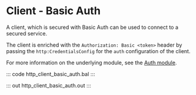 # Client - Basic Auth

A client, which is secured with Basic Auth can be used to connect to
a secured service.

The client is enriched with the `Authorization: Basic <token>` header by
passing the `http:CredentialsConfig` for the `auth` configuration of the
client.

For more information on the underlying module,
see the [Auth module](https://docs.central.ballerina.io/ballerina/auth/latest/).

::: code http_client_basic_auth.bal :::

::: out http_client_basic_auth.out :::